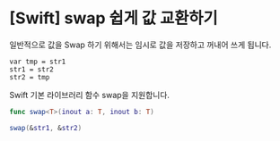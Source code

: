 # [Swift] swap 쉽게 값 교환하기



일반적으로 값을 Swap 하기 위해서는 임시로 값을 저장하고 꺼내어 쓰게 됩니다.

~~~
var tmp = str1
str1 = str2
str2 = tmp
~~~



Swift 기본 라이브러리 함수 swap을 지원합니다.

~~~swift
func swap<T>(inout a: T, inout b: T)

swap(&str1, &str2)
~~~

